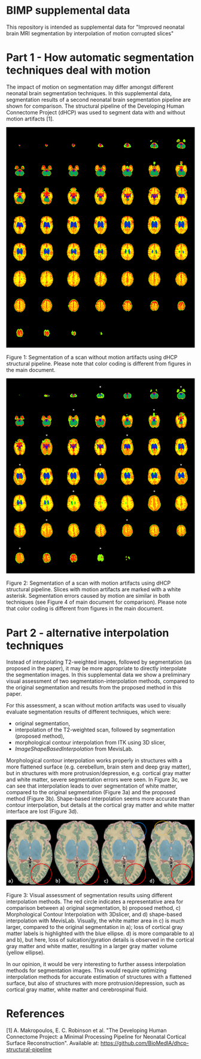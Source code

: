 # BIMP supplemental data

This repository is intended as supplemental data for "Improved neonatal brain MRI segmentation by interpolation of motion corrupted slices"

# Part 1 - How automatic segmentation techniques deal with motion
The impact of motion on segmentation may differ amongst different neonatal brain segmentation techniques. In this supplemental data, segmentation results of a second neonatal brain segmentation pipeline are shown for comparison. The structural pipeline of the Developing Human Connectome Project (dHCP) was used to segment data with and without motion artifacts [1].

![dHCPpipeline_nomotion](dHCPpipeline_nomotion.png)

Figure 1: Segmentation of a scan without motion artifacts using dHCP structural pipeline. Please note that color coding is different from figures in the main document.

![dHCPpipeline_motion](dHCPpipeline_motion.png)

Figure 2: Segmentation of a scan with motion artifacts using dHCP structural pipeline. Slices with motion artifacts are marked with a white asterisk. Segmentation errors caused by motion are similar in both techniques (see Figure 4 of main document for comparison). Please note that color coding is different from figures in the main document.

# Part 2 - alternative interpolation techniques
Instead of interpolating T2-weighted images, followed by segmentation (as proposed in the paper), it may be more appropriate to directly interpolate the segmentation images. In this supplemental data we show a preliminary visual assessment of two segmentation-interpolation methods, compared to the original segmentation and results from the proposed method in this paper. 

For this assessment, a scan without motion artifacts was used to visually evaluate segmentation results of different techniques, which were:
- original segmentation,
- interpolation of the T2-weighted scan, followed by segmentation (proposed method),
- morphological contour interpolation from ITK using 3D slicer,
- _ImageShapeBasedInterpolation_ from MevisLab.

Morphological contour interpolation works properly in structures with a more flattened surface (e.g. cerebellum, brain stem and deep gray matter), but in structures with more protrusion/depression, e.g. cortical gray matter and white matter, severe segmentation errors were seen. In Figure 3c, we can see that interpolation leads to over segmentation of white matter, compared to the original segmentation (Figure 3a) and the proposed method (Figure 3b). Shape-based interpolation seems more accurate than contour interpolation, but details at the cortical gray matter and white matter interface are lost (Figure 3d).
  
![Segmentation Interpolation](SegmentationInterpolation.PNG)

Figure 3: Visual assessment of segmentation results using different interpolation methods. The red circle indicates a representative area for comparison between a) original segmentation, b) proposed method, c) Morphological Contour Interpolation with 3Dslicer, and d) shape-based interpolation with MevisLab. Visually, the white matter area in c) is much larger, compared to the original segmentation in a); loss of cortical gray matter labels is highlighted with the blue ellipse. d) is more comparable to a) and b), but here,  loss of sulcation/gyration details is observed in the cortical gray matter and white matter, resulting in a larger gray matter volume (yellow ellipse).

In our opinion, it would be very interesting to further assess interpolation methods for segmentation images. This would require optimizing interpolation methods for accurate estimation of structures with a flattened surface, but also of structures with more protrusion/depression, such as cortical gray matter, white matter and cerebrospinal fluid.

# References
[1] A. Makropoulos, E. C. Robinson et al. "The Developing Human Connectome Project: a Minimal Processing Pipeline for Neonatal Cortical Surface Reconstruction". Available at: https://github.com/BioMedIA/dhcp-structural-pipeline
